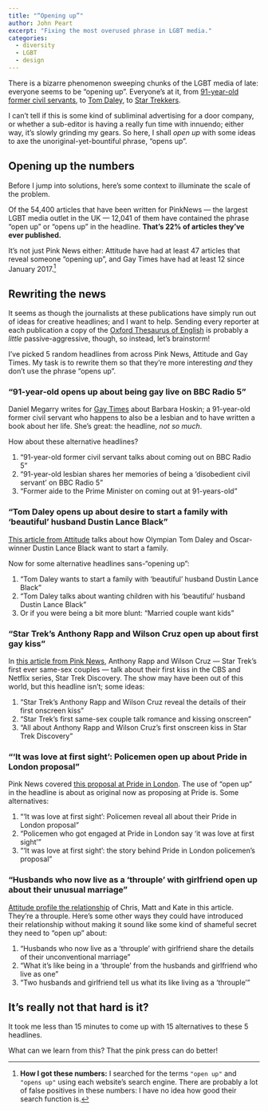 ```yaml
---
title: "“Opening up”"
author: John Peart
excerpt: "Fixing the most overused phrase in LGBT media."
categories:
  - diversity
  - LGBT
  - design
---
```


There is a bizarre phenomenon sweeping chunks of the LGBT media of late: everyone seems to be “opening up”. Everyone’s at it, from [91-year-old former civil servants](http://www.gaytimes.co.uk/life/99374/91-year-old-opens-gay-live-bbc-radio-5/), to [Tom Daley](https://attitude.co.uk/article/16037/tom-daley-opens-up-about-desire-to-start-a-family-with-beautiful-husband-dustin-lance-black/), to [Star Trekkers](http://www.pinknews.co.uk/2018/01/04/star-treks-anthony-rapp-and-wilson-cruz-open-up-about-first-gay-kiss/). 

I can’t tell if this is some kind of subliminal advertising for a door company, or whether a sub-editor is having a really fun time with innuendo; either way, it’s slowly grinding my gears. So here, I shall *open up* with some ideas to axe the unoriginal-yet-bountiful phrase, “opens up”.

## Opening up the numbers

Before I jump into solutions, here’s some context to illuminate the scale of the problem.

Of the 54,400 articles that have been written for PinkNews — the largest LGBT media outlet in the UK — 12,041 of them have contained the phrase “open up” or “opens up” in the headline. **That’s 22% of articles they’ve ever published.**

It’s not just Pink News either: Attitude have had at least 47 articles that reveal someone “opening up”, and Gay Times have had at least 12 since January 2017.[^1]

[^1]: **How I got these numbers:** I searched for the terms `"open up"` and `"opens up"` using each website’s search engine. There are probably a lot of false positives in these numbers: I have no idea how good their search function is.

## Rewriting the news

It seems as though the journalists at these publications have simply run out of ideas for creative headlines; and I want to help. Sending every reporter at each publication a copy of the [Oxford Thesaurus of English](https://global.oup.com/academic/product/oxford-thesaurus-of-english-s-au-9780199560813?lang=en&cc=fr) is probably a *little* passive-aggressive, though, so instead, let’s brainstorm! 

I’ve picked 5 random headlines from across Pink News, Attitude and Gay Times. My task is to rewrite them so that they’re more interesting *and* they don’t use the phrase “opens up”.

### “91-year-old opens up about being gay live on BBC Radio 5”

Daniel Megarry writes for [Gay Times](http://www.gaytimes.co.uk/life/99374/91-year-old-opens-gay-live-bbc-radio-5/) about Barbara Hoskin; a 91-year-old former civil servant who happens to also be a lesbian and to have written a book about her life. She’s great: the headline, *not so much*.

How about these alternative headlines?

1. “91-year-old former civil servant talks about coming out on BBC Radio 5”
2. “91-year-old lesbian shares her memories of being a ‘disobedient civil servant’ on BBC Radio 5”
3. “Former aide to the Prime Minister on coming out at 91-years-old”

### “Tom Daley opens up about desire to start a family with ‘beautiful’ husband Dustin Lance Black”

[This article from Attitude](https://attitude.co.uk/article/16037/tom-daley-opens-up-about-desire-to-start-a-family-with-beautiful-husband-dustin-lance-black/) talks about how Olympian Tom Daley and Oscar-winner Dustin Lance Black want to start a family.

Now for some alternative headlines sans-“opening up”:

1. “Tom Daley wants to start a family with ‘beautiful’ husband Dustin Lance Black”
2. “Tom Daley talks about wanting children with his ‘beautiful’ husband Dustin Lance Black”
3. Or if you were being a bit more blunt: “Married couple want kids”

### “Star Trek’s Anthony Rapp and Wilson Cruz open up about first gay kiss”

In [this article from Pink News](http://www.pinknews.co.uk/2018/01/04/star-treks-anthony-rapp-and-wilson-cruz-open-up-about-first-gay-kiss/), Anthony Rapp and Wilson Cruz — Star Trek’s first ever same-sex couples — talk about their first kiss in the CBS and Netflix series, Star Trek Discovery. The show may have been out of this world, but this headline isn’t; some ideas:

1. “Star Trek’s Anthony Rapp and Wilson Cruz reveal the details of their first onscreen kiss”
2. “Star Trek’s first same-sex couple talk romance and kissing onscreen”
3. “All about Anthony Rapp and Wilson Cruz’s first onscreen kiss in Star Trek Discovery”

### “‘It was love at first sight’: Policemen open up about Pride in London proposal”

Pink News covered [this proposal at Pride in London](http://www.pinknews.co.uk/2016/06/27/it-was-love-at-first-sight-policemen-open-up-about-pride-in-london-proposal/). The use of “open up” in the headline is about as original now as proposing at Pride is. Some alternatives: 

1. “‘It was love at first sight’: Policemen reveal all about their Pride in London proposal”
2. “Policemen who got engaged at Pride in London say ‘it was love at first sight’”
3. “‘It was love at first sight’: the story behind Pride in London policemen’s proposal”

### “Husbands who now live as a ‘throuple’ with girlfriend open up about their unusual marriage”

[Attitude profile the relationship](https://attitude.co.uk/article/16444/husbands-who-now-live-as-a-throuple-with-girlfriend-open-up-about-their-unusual-marriage/) of Chris, Matt and Kate in this article. They’re a throuple. Here’s some other ways they could have introduced their relationship without making it sound like some kind of shameful secret they need to “open up” about:

1. “Husbands who now live as a ‘throuple’ with girlfriend share the details of their unconventional marriage”
2. “What it’s like being in a ‘throuple’ from the husbands and girlfriend who live as one”
3. “Two husbands and girlfriend tell us what its like living as a ‘throuple’”

## It’s really not that hard is it?

It took me less than 15 minutes to come up with 15 alternatives to these 5 headlines. 

What can we learn from this? That the pink press can do better!